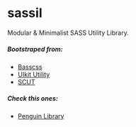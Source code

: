 # sassil

Modular & Minimalist SASS Utility Library.

##### Bootstraped from:
- [Basscss](http://basscss.com/)
- [UIkit Utility](http://getuikit.com/docs/utility.html)
- [SCUT](http://davidtheclark.github.io/scut/)

##### Check this ones:
- [Penguin Library](https://github.com/Penguin-Library/penguin)
